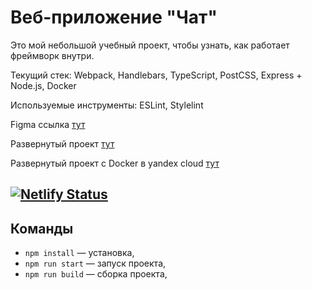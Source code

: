 # Веб-приложение "Чат"

Это мой небольшой учебный проект, чтобы узнать, как работает фреймворк внутри.

Текущий стек: Webpack, Handlebars, TypeScript, PostCSS, Express + Node.js, Docker

Используемые инструменты: ESLint, Stylelint

Figma ссылка [тут](https://www.figma.com/file/wyWDv4tvTooNEqvVsuO6vN/Chat_external_link-(Copy)?node-id=0%3A1)

Развернутый проект [тут](https://sunny-mousse-7109ec.netlify.app)

Развернутый проект c Docker в yandex cloud [тут](https://bbaplof8vnlmd3bs73jb.containers.yandexcloud.net/)

[![Netlify Status](https://api.netlify.com/api/v1/badges/8c45e413-852b-4bf6-90db-7c10b335fd23/deploy-status)](https://app.netlify.com/sites/sunny-mousse-7109ec/deploys)
----

## Команды

- `npm install` — установка,
- `npm run start` — запуск проекта,
- `npm run build` — сборка проекта,

